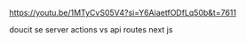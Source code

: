 https://youtu.be/1MTyCvS05V4?si=Y6AiaetfODfLq50b&t=7611

doucit se server actions vs api routes next js